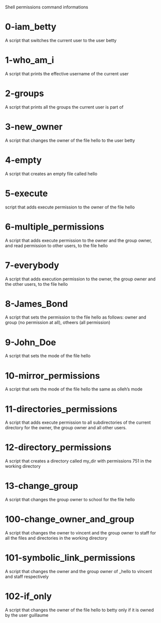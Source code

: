 Shell permissions command informations

# 0-iam_betty
A script that switches the current user to the user betty

# 1-who_am_i
A script that prints the effective username of the current user

# 2-groups
A script that prints all the groups the current user is part of

# 3-new_owner
A script that changes the owner of the file hello to the user betty

# 4-empty
A script that creates an empty file called hello

# 5-execute
script that adds execute permission to the owner of the file hello

# 6-multiple_permissions
A script that adds execute permission to the owner and the group owner, and read permission to other users, to the file hello

# 7-everybody
A script that adds execution permission to the owner, the group owner and the other users, to the file hello

# 8-James_Bond
A script that sets the permission to the file hello as follows: owner and group (no permission at all), otheers (all permission)

# 9-John_Doe
A script that sets the mode of the file hello

# 10-mirror_permissions
A script that sets the mode of the file hello the same as olleh’s mode

# 11-directories_permissions
A script that adds execute permission to all subdirectories of the current directory for the owner, the group owner and all other users.

# 12-directory_permissions
A script that creates a directory called my_dir with permissions 751 in the working directory

# 13-change_group
A script that changes the group owner to school for the file hello

# 100-change_owner_and_group
A script that changes the owner to vincent and the group owner to staff for all the files and directories in the working directory

# 101-symbolic_link_permissions
A script that changes the owner and the group owner of _hello to vincent and staff respectively

# 102-if_only
A script that changes the owner of the file hello to betty only if it is owned by the user guillaume
